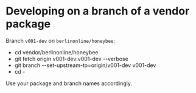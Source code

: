 # Developing on a branch of a vendor package

Branch `v001-dev` on `berlinonline/honeybee`:

- cd vendor/berlinonline/honeybee
- git fetch origin v001-dev:v001-dev --verbose
- git branch --set-upstream-to=origin/v001-dev v001-dev
- cd -

Use your package and branch names accordingly.
